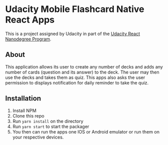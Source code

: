 Udacity Mobile Flashcard Native React Apps
=============

This is a project assigned by Udacity in part of the [Udacity React Nanodegree Program](https://www.udacity.com/course/react-nanodegree--nd019).

## About
This application allows its user to create any number of decks and adds any number of cards (question and its answer) to the deck. The user may then use the decks and takes them as quiz. This apps also asks the user permission to displays notification for daily reminder to take the quiz. 

## Installation
1. Install NPM
2. Clone this repo
3. Run `yarn install` on the directory
4. Run `yarn start` to start the packager
5. You then can run the apps one IOS or Android emulator or run them on your respective devices.  

